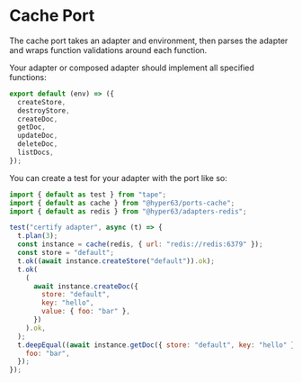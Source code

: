 # Cache Port

The cache port takes an adapter and environment, then parses the adapter and
wraps function validations around each function.

Your adapter or composed adapter should implement all specified functions:

```js
export default (env) => ({
  createStore,
  destroyStore,
  createDoc,
  getDoc,
  updateDoc,
  deleteDoc,
  listDocs,
});
```

You can create a test for your adapter with the port like so:

```js
import { default as test } from "tape";
import { default as cache } from "@hyper63/ports-cache";
import { default as redis } from "@hyper63/adapters-redis";

test("certify adapter", async (t) => {
  t.plan(3);
  const instance = cache(redis, { url: "redis://redis:6379" });
  const store = "default";
  t.ok((await instance.createStore("default")).ok);
  t.ok(
    (
      await instance.createDoc({
        store: "default",
        key: "hello",
        value: { foo: "bar" },
      })
    ).ok,
  );
  t.deepEqual((await instance.getDoc({ store: "default", key: "hello" })).doc, {
    foo: "bar",
  });
});
```
